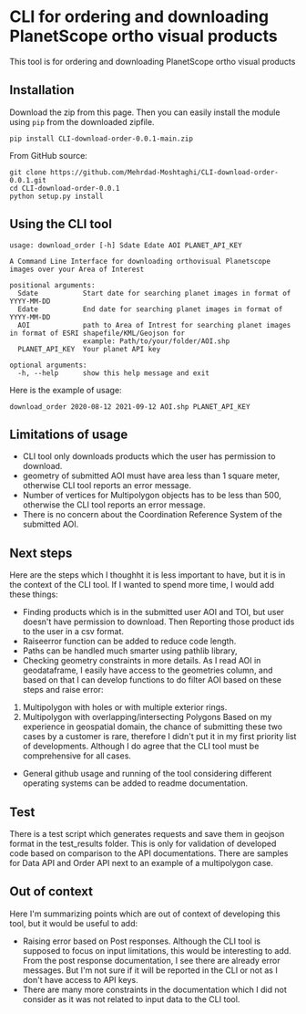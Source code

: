 # CLI for ordering and downloading PlanetScope ortho visual products

This tool is for ordering and downloading PlanetScope ortho visual products 


## Installation

Download the zip from this page.
Then you can easily install the module using `pip` from the downloaded zipfile.
```
pip install CLI-download-order-0.0.1-main.zip
```
From GitHub source:
```
git clone https://github.com/Mehrdad-Moshtaghi/CLI-download-order-0.0.1.git
cd CLI-download-order-0.0.1
python setup.py install
```
## Using the CLI tool

```
usage: download_order [-h] Sdate Edate AOI PLANET_API_KEY

A Command Line Interface for downloading orthovisual Planetscope images over your Area of Interest

positional arguments:
  Sdate           Start date for searching planet images in format of YYYY-MM-DD
  Edate           End date for searching planet images in format of YYYY-MM-DD
  AOI             path to Area of Intrest for searching planet images in format of ESRI shapefile/KML/Geojson for
                  example: Path/to/your/folder/AOI.shp
  PLANET_API_KEY  Your planet API key

optional arguments:
  -h, --help      show this help message and exit
```
Here is the example of usage:
```
download_order 2020-08-12 2021-09-12 AOI.shp PLANET_API_KEY
```
## Limitations of usage
- CLI tool only downloads products which the user has permission to download.
- geometry of submitted AOI must have area less than 1 square meter, otherwise CLI tool reports an error message.
- Number of vertices for Multipolygon objects has to be less than 500, otherwise the CLI tool reports an error message.
- There is no concern about the Coordination Reference System of the submitted AOI.


## Next steps
Here are the steps which I thoughht it is less important to have, but it is in the context of the CLI tool. If I wanted to spend more time, I would add these things:
- Finding products which is in the submitted user AOI and TOI, but user doesn't have permission to download. 
Then Reporting those product ids to the user in a csv format.  
- Raiseerror function can be added to reduce code length. 
- Paths can be handled much smarter using pathlib library, 
- Checking geometry constraints in more details. As I read AOI in geodataframe, I easily have access to the geometries column, and based on that I can develop functions to do filter AOI based on these steps and raise error:
1) Multipolygon with holes or with multiple exterior rings. 
2) Multipolygon with overlapping/intersecting Polygons
Based on my experience in geospatial domain, the chance of submitting these two cases by a customer is rare, therefore I didn't put it in my first priority list of developments. Although I do agree that the CLI tool must be comprehensive for all cases. 
- General github usage and running of the tool considering different operating systems can be added to readme documentation. 

## Test
There is a test script which generates requests and save them in geojson format in the test_results folder. This is only for validation of developed code based on comparison to the API documentations. There are samples for Data API and Order API next to an example of a multipolygon case. 


## Out of context 
Here I'm summarizing points which are out of context of developing this tool, but it would be useful to add:
- Raising error based on Post responses. Although the CLI tool is supposed to focus on input limitations, this would be interesting to add. From the post response documentation, I see there are already error messages. But I'm not sure if it will be reported in the CLI or not as I don't have access to API keys. 
- There are many more constraints in the documentation which I did not consider as it was not related to input data to the CLI tool. 